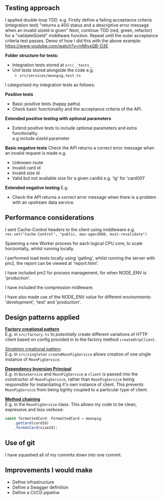 ## Testing approach
I applied double loop TDD.
e.g. Firstly define a failing acceptance criteria (integration test)
    "returns a 400 status and a descriptive error message when an invalid sizeId is given"
    Next, continue TDD (red, green, refactor) for a "validateSizeId" middlware function.
    Repeat until the outer acceptance criteria test passes.
    Demo of how I did this with the above example: https://www.youtube.com/watch?v=mMivsQB-G3E

**Folder structure for tests:**
- Integration tests stored at `src/__tests__`
- Unit tests stored alongside the code e.g.
  - `src/services/moonpig.test.ts`

I categorised my integration tests as follows:

**Positive tests**
- Basic positive tests (happy paths)
- Check basic functionality and the acceptance criteria of the API.

**Extended positive testing with optional parameters**
- Extend positive tests to include optional parameters and extra functionality.  
  e.g include sizeId parameter

**Basic negative tests**
Check the API returns a correct error message when an invalid request is made e.g.
- Unknown route
- Invalid card id
- Invalid size id
- Valid but not available size for a given cardId e.g. 'lg' for 'card001'

**Extended negative testing**
E.g.  
- Check the API returns a correct error message when there is a problem with an upstream data service.

## Performance considerations
I sent Cache-Control headers to the client using middleware e.g.  
`res.set("Cache-Control", "public, max-age=3600, must-revalidate")`

Spawning a new Worker process for each logical CPU core, to scale horizontally, whilst running locally.

I performed load tests locally using 'gatling', whilst running the server with pm2, the report can be viewed at 'report.html'.

I have included pm2 for process management, for when NODE_ENV is 'production'.

I have included the compression midleware.

I have also made use of the NODE_ENV value for different environments: 'development', 'test' and 'production'.

## Design patterns applied
[**Factory creational pattern**](https://addyosmani.com/resources/essentialjsdesignpatterns/book/#factorypatternjavascript)  
E.g. in `src/factory.ts` to *potentially* create different variations of HTTP client based on config provided in to the factory method `createHttpClient`.

[Singleton creational pattern](https://addyosmani.com/resources/essentialjsdesignpatterns/book/#singletonpatternjavascript)  
E.g. in `src/singleton` `createMoonPigService` allows creation of one single instance of `MoonPigService`.

[**Dependency Inversion Principal**](https://github.com/ryanmcdermott/clean-code-javascript#dependency-inversion-principle-dip)  
E.g. in `BaseService` and `MoonPigService` a `client` is passed into the constructor of `MoonPigService`, rather than `MoonPigService` being responsible for instantiating it's own instance of client. This prevents `MoonPigService` from being tightly coupled to a particular type of client.

[**Method chaining**](https://github.com/ryanmcdermott/clean-code-javascript#use-method-chaining)  
E.g. in the `MoonPigService` class. This allows my code to be clean, expressive and less verbose:
```typescript
const formattedCard: FormattedCard = moonpig
    .getCard(cardId)
    .formatCard(sizeId);
```

## Use of git
I have squashed all of my commits down into one commit.

## Improvements I would make
- Define infrastructure
- Define a Swagger definition
- Define a CI/CD pipeline
